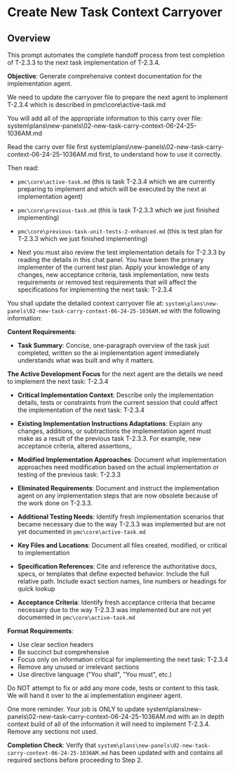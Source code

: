 # Create New Task Context Carryover

## Overview
This prompt automates the complete handoff process from test completion of T-2.3.3 to the next task implementation of T-2.3.4.

**Objective**: Generate comprehensive context documentation for the implementation agent.

We need to update the carryover file to prepare the next agent to implement T-2.3.4 which is described in pmc\core\active-task.md

You will add all of the appropriate information to this carry over file:
system\plans\new-panels\02-new-task-carry-context-06-24-25-1036AM.md

Read the carry over file first system\plans\new-panels\02-new-task-carry-context-06-24-25-1036AM.md first, to understand how to use it correctly.

Then read:
- `pmc\core\active-task.md` (this is task T-2.3.4 which we are currently preparing to implement and which will be executed by the next ai implementation agent)

- `pmc\core\previous-task.md` (this is task T-2.3.3 which we just finished implementing)

- `pmc\core\previous-task-unit-tests-2-enhanced.md` (this is test plan for T-2.3.3 which we just finished implementing)

- Next you must also review the test implementation details for T-2.3.3 by reading the details in this chat panel. You have been the primary implementer of the current test plan. Apply your knowledge of any changes, new acceptance criteria, task implementation, new tests requirements or removed test requirements that will affect the specifications for implementing the next task: T-2.3.4

You shall update the detailed context carryover file at: `system\plans\new-panels\02-new-task-carry-context-06-24-25-1036AM.md` with the following information:

**Content Requirements**:
- **Task Summary**: Concise, one-paragraph overview of the task just completed, written so the ai implementation agent immediately understands what was built and why it matters.

**The Active Development Focus** for the next agent are the details we need to implement the next task: T-2.3.4

- **Critical Implementation Context**: Describe only the implementation details, tests or constraints from the current session that could affect the implementation of the next task: T-2.3.4

- **Existing Implementation Instructions Adaptations**: Explain any changes, additions, or subtractions the implementation agent must make as a result of the previous task T-2.3.3. For example, new acceptance criteria, altered assertions,.

- **Modified Implementation Approaches**: Document what implementation approaches need modification based on the actual implementation or testing of the previous task: T-2.3.3

- **Eliminated Requirements**: Document and instruct the implementation agent on any implementation steps that are now obsolete because of the work done on T-2.3.3.

- **Additional Testing Needs**: Identify fresh implementation scenarios that became necessary due to the way T-2.3.3 was implemented but are not yet documented in `pmc\core\active-task.md`

- **Key Files and Locations**: Document all files created, modified, or critical to implementation
- **Specification References**: Cite and reference the authoritative docs, specs, or templates that define expected behavior. Include the full relative path. Include exact section names, line numbers or headings for quick lookup

- **Acceptance Criteria**: Identify fresh acceptance criteria that became necessary due to the way T-2.3.3 was implemented but are not yet documented in `pmc\core\active-task.md`

**Format Requirements**:
- Use clear section headers
- Be succinct but comprehensive
- Focus only on information critical for implementing the next task: T-2.3.4
- Remove any unused or irrelevant sections
- Use directive language ("You shall", "You must", etc.)

Do NOT attempt to fix or add any more code, tests or content to this task. We will hand it over to the ai implementation engineer agent.  

One more reminder. Your job is ONLY to update system\plans\new-panels\02-new-task-carry-context-06-24-25-1036AM.md with an in depth context build of all of the information it will need to implement T-2.3.4. Remove any sections not used.

**Completion Check**: Verify that `system\plans\new-panels\02-new-task-carry-context-06-24-25-1036AM.md` has been updated with and contains all required sections before proceeding to Step 2.